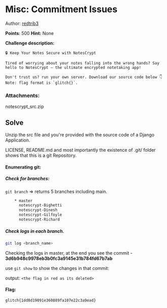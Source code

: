 
# Misc: Commitment Issues
Author: [redtrib3](https://github.com/redtrib3)
<br>

**Points**: 500
**Hint:** None

**Challenge description:**
```
🔒 Keep Your Notes Secure with NotesCrypt

Tired of worrying about your notes falling into the wrong hands? Say hello to NotesCrypt – the ultimate encrypted notetaking app!

Don't trust us? run your own server. Download our source code below 👇
Note: flag format is `glitch{}`.
```

### Attachments:
notescrypt_src.zip


## Solve

Unzip the src file and you're provided with the source code of a Django Application.

LICENSE, README.md and most importantly the existence of .git/ folder shows that this is a git Repository.

#### Enumerating git:

##### Check for branches:
`git branch`
	=> returns 5 branches including main.
	
```bash
	* master
	  notescrypt-Bighetti
	  notescrypt-Dinesh
	  notescrypt-Gilfoyle
	  notescrypt-Richard
```

##### Check logs in each branch.
 ```bash
 git log <branch_name>
```

Checking the logs in master, at the end you see the commit  - **3d6b948c9978eb3b0fc3a9145e31b784fd67b7ab**

use `git show` to show the changes in that commit:

output:
`<the flag in red as its deleted>`



#### Flag:
```plaintext
glitch{1dd8d19091e360889fa107e22c3a9ead} 
```
